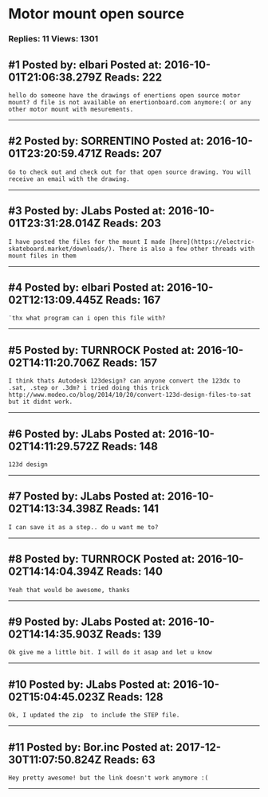 # Motor mount open source

### Replies: 11 Views: 1301

## \#1 Posted by: elbari Posted at: 2016-10-01T21:06:38.279Z Reads: 222

```
hello do someone have the drawings of enertions open source motor mount? d file is not available on enertionboard.com anymore:( or any other motor mount with mesurements.
```

---
## \#2 Posted by: SORRENTINO Posted at: 2016-10-01T23:20:59.471Z Reads: 207

```
Go to check out and check out for that open source drawing. You will receive an email with the drawing.
```

---
## \#3 Posted by: JLabs Posted at: 2016-10-01T23:31:28.014Z Reads: 203

```
I have posted the files for the mount I made [here](https://electric-skateboard.market/downloads/). There is also a few other threads with mount files in them
```

---
## \#4 Posted by: elbari Posted at: 2016-10-02T12:13:09.445Z Reads: 167

```
¨thx what program can i open this file with?
```

---
## \#5 Posted by: TURNROCK Posted at: 2016-10-02T14:11:20.706Z Reads: 157

```
I think thats Autodesk 123design? can anyone convert the 123dx to .sat, .step or .3dm? i tried doing this trick  http://www.modeo.co/blog/2014/10/20/convert-123d-design-files-to-sat but it didnt work.
```

---
## \#6 Posted by: JLabs Posted at: 2016-10-02T14:11:29.572Z Reads: 148

```
123d design
```

---
## \#7 Posted by: JLabs Posted at: 2016-10-02T14:13:34.398Z Reads: 141

```
I can save it as a step.. do u want me to?
```

---
## \#8 Posted by: TURNROCK Posted at: 2016-10-02T14:14:04.394Z Reads: 140

```
Yeah that would be awesome, thanks
```

---
## \#9 Posted by: JLabs Posted at: 2016-10-02T14:14:35.903Z Reads: 139

```
Ok give me a little bit. I will do it asap and let u know
```

---
## \#10 Posted by: JLabs Posted at: 2016-10-02T15:04:45.023Z Reads: 128

```
Ok, I updated the zip  to include the STEP file.
```

---
## \#11 Posted by: Bor.inc Posted at: 2017-12-30T11:07:50.824Z Reads: 63

```
Hey pretty awesome! but the link doesn't work anymore :(
```

---
